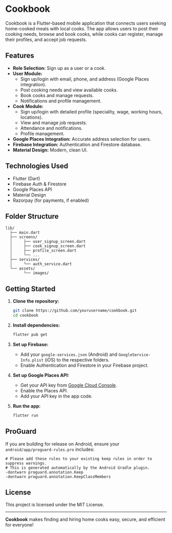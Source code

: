 # Cookbook

Cookbook is a Flutter-based mobile application that connects users seeking home-cooked meals with local cooks. The app allows users to post their cooking needs, browse and book cooks, while cooks can register, manage their profiles, and accept job requests.

## Features

- **Role Selection:** Sign up as a user or a cook.
- **User Module:**
  - Sign up/login with email, phone, and address (Google Places integration).
  - Post cooking needs and view available cooks.
  - Book cooks and manage requests.
  - Notifications and profile management.
- **Cook Module:**
  - Sign up/login with detailed profile (speciality, wage, working hours, locations).
  - View and manage job requests.
  - Attendance and notifications.
  - Profile management.
- **Google Places Integration:** Accurate address selection for users.
- **Firebase Integration:** Authentication and Firestore database.
- **Material Design:** Modern, clean UI.

## Technologies Used

- Flutter (Dart)
- Firebase Auth & Firestore
- Google Places API
- Material Design
- Razorpay (for payments, if enabled)

## Folder Structure

```
lib/
  ├── main.dart
  ├── screens/
  │     ├── user_signup_screen.dart
  │     ├── cook_signup_screen.dart
  │     ├── profile_screen.dart
  │     └── ...
  ├── services/
  │     └── auth_service.dart
  └── assets/
        └── images/
```

## Getting Started

1. **Clone the repository:**
   ```sh
   git clone https://github.com/yourusername/cookbook.git
   cd cookbook
   ```

2. **Install dependencies:**
   ```sh
   flutter pub get
   ```

3. **Set up Firebase:**
   - Add your `google-services.json` (Android) and `GoogleService-Info.plist` (iOS) to the respective folders.
   - Enable Authentication and Firestore in your Firebase project.

4. **Set up Google Places API:**
   - Get your API key from [Google Cloud Console](https://console.cloud.google.com/).
   - Enable the Places API.
   - Add your API key in the app code.

5. **Run the app:**
   ```sh
   flutter run
   ```

## ProGuard

If you are building for release on Android, ensure your `android/app/proguard-rules.pro` includes:

```
# Please add these rules to your existing keep rules in order to suppress warnings.
# This is generated automatically by the Android Gradle plugin.
-dontwarn proguard.annotation.Keep
-dontwarn proguard.annotation.KeepClassMembers
```

## License

This project is licensed under the MIT License.

---

**Cookbook** makes finding and hiring home cooks easy, secure, and efficient for everyone!
